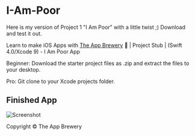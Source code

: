 # I-Am-Poor
Here is my version of Project 1 "I Am Poor" with a little twist ;) 
Download and test it out.

Learn to make iOS Apps with [The App Brewery](https://www.appbrewery.co) 📱 | Project Stub | (Swift 4.0/Xcode 9) - I Am Poor App

Beginner: Download the starter project files as .zip and extract the files to your desktop. 

Pro: Git clone to your Xcode projects folder.

## Finished App
![Screenshot](https://user-images.githubusercontent.com/24212833/31905957-5dace286-b7f5-11e7-8de3-2f56c6e15cb8.png)



Copyright © The App Brewery
